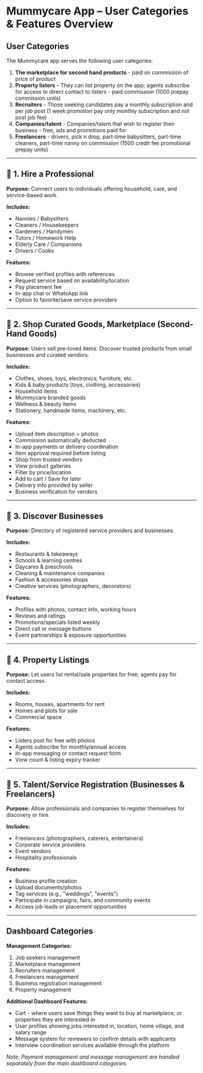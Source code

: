 # Mummycare App – User Categories & Features Overview

## User Categories

The Mummycare app serves the following user categories:

1. **The marketplace for second hand products** - paid on commission of price of product
2. **Property listers** - They can list property on the app; agents subscribe for access to direct contact to listers - paid commission (1000 prepay commission units)
3. **Recruiters** - Those seeking candidates pay a monthly subscription and per job post (1 week promotion pay only monthly subscription and not post job fee)
4. **Companies/talent** - Companies/talent that wish to register their business - free, ads and promotions paid for
5. **Freelancers** - drivers, pick n drop, part-time babysitters, part-time cleaners, part-time nanny on commission (1500 credit fee promotional prepay units)

---

## 🔹 1. Hire a Professional

**Purpose:** Connect users to individuals offering household, care, and service-based work.

**Includes:**
- Nannies / Babysitters
- Cleaners / Housekeepers
- Gardeners / Handymen
- Tutors / Homework Help
- Elderly Care / Companions
- Drivers / Cooks

**Features:**
- Browse verified profiles with references
- Request service based on availability/location
- Pay placement fee
- In-app chat or WhatsApp link
- Option to favorite/save service providers

---

## 🔹 2. Shop Curated Goods, Marketplace (Second-Hand Goods)

**Purpose:** Users sell pre-loved items. Discover trusted products from small businesses and curated vendors.

**Includes:**
- Clothes, shoes, toys, electronics, furniture, etc.
- Kids & baby products (toys, clothing, accessories)
- Household items
- Mummycare branded goods
- Wellness & beauty items
- Stationery, handmade items, machinery, etc.

**Features:**
- Upload item description + photos
- Commission automatically deducted
- In-app payments or delivery coordination
- Item approval required before listing
- Shop from trusted vendors
- View product galleries
- Filter by price/location
- Add to cart / Save for later
- Delivery info provided by seller
- Business verification for vendors

---

## 🔹 3. Discover Businesses

**Purpose:** Directory of registered service providers and businesses.

**Includes:**
- Restaurants & takeaways
- Schools & learning centres
- Daycares & preschools
- Cleaning & maintenance companies
- Fashion & accessories shops
- Creative services (photographers, decorators)

**Features:**
- Profiles with photos, contact info, working hours
- Reviews and ratings
- Promotions/specials listed weekly
- Direct call or message buttons
- Event partnerships & exposure opportunities

---

## 🔹 4. Property Listings

**Purpose:** Let users list rental/sale properties for free; agents pay for contact access.

**Includes:**
- Rooms, houses, apartments for rent
- Homes and plots for sale
- Commercial space

**Features:**
- Listers post for free with photos
- Agents subscribe for monthly/annual access
- In-app messaging or contact request form
- View count & listing expiry tracker

---

## 🔹 5. Talent/Service Registration (Businesses & Freelancers)

**Purpose:** Allow professionals and companies to register themselves for discovery or hire.

**Includes:**
- Freelancers (photographers, caterers, entertainers)
- Corporate service providers
- Event vendors
- Hospitality professionals

**Features:**
- Business profile creation
- Upload documents/photos
- Tag services (e.g., "weddings", "events")
- Participate in campaigns, fairs, and community events
- Access job leads or placement opportunities

---

## Dashboard Categories

**Management Categories:**
1. Job seekers management
2. Marketplace management
3. Recruiters management
4. Freelancers management
5. Business registration management
6. Property management

**Additional Dashboard Features:**
- Cart - where users save things they want to buy at marketplace, or properties they are interested in
- User profiles showing jobs interested in, location, home village, and salary range
- Message system for reviewers to confirm details with applicants
- Interview coordination services available through the platform

*Note: Payment management and message management are handled separately from the main dashboard categories.*
